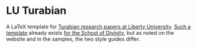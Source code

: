 LU Turabian
===========

A LaTeX template for [Turabian research papers at Liberty University][guide].
[Such a template][template] already exists [for the School of
Divinity][divinity], but as noted on the website and in the samples, the two
style guides differ.

[divinity]: https://www.liberty.edu/divinity/index.cfm?PID=28160
[guide]: https://www.liberty.edu/academics/casas/academicsuccess/index.cfm?PID=11954
[template]: https://www.overleaf.com/latex/templates/lu-turabian-latex-template-with-user-guide/dpdyjndnjkgy
